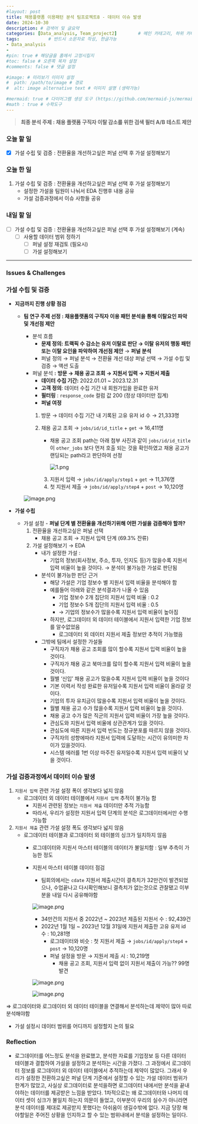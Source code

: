 ```yaml
---
#layout: post
title: 채용플랫폼 이용패턴 분석 팀프로젝트8 - 데이터 이슈 발생
date: 2024-10-30
description: # 검색어 및 글요약
categories: [Data_analysis, Team_project2]        # 메인 카테고리, 하위 카테고리(생략가능)
tags:           # 반드시 소문자로 작성, 한글가능
- Data_analysis
- 
#pin: true # 해당글을 홈에서 고정시킬지
#toc: false # 오른쪽 목차 설정
#comments: false # 댓글 설정

#image: # 미리보기 이미지 설정
#  path: /path/to/image # 경로
#  alt: image alternative text # 이미지 설명 (생략가능)

#mermaid: true # 다이어그램 생성 도구 (https://github.com/mermaid-js/mermaid)
#math : true # 수학도구
---
```


> **최종 분석 주제 : 채용 플랫폼 구직자 이탈 감소를 위한 검색 필터 A/B 테스트 제안**  

### 오늘 할 일

- [x]  가설 수립 및 검증 : 전환율을 개선하고싶은 퍼널 선택 후 가설 설정해보기

### 오늘 한 일

1. 가설 수립 및 검증 : 전환율을 개선하고싶은 퍼널 선택 후 가설 설정해보기
    - 설정한 가설을 팀원이 나눠서 EDA 진행후 내용 공유
    - 가설 검증과정에서 이슈 사항들 공유

### 내일 할 일

- [ ]  가설 수립 및 검증 : 전환율을 개선하고싶은 퍼널 선택 후 가설 설정해보기 (계속)
    - [ ]  사용할 데이터 범위 정하기
        - [ ]  퍼널 설정 재검토 (필요시)
        - [ ]  가설 설정해보기

---

### Issues & Challenges

### 가설 수립 및 검증

- **지금까지 진행 상황 점검**
    - **팀 연구 주제 선정 : 채용플랫폼의 구직자 이용 패턴 분석을 통해 이탈요인 파악 및 개선점 제안**
        - 분석 흐름
            - **문제 정의: 트랙픽 수 감소는 유저 이탈로 판단 → 이탈 유저의 행동 패턴 또는 이탈 요인을 파악하여 개선점 제안** → **퍼널 분석**
            - 퍼널 정의 → 퍼널 분석 → 전환율 개선 대상 퍼널 선택 → 가설 수립 및 검증 → 액션 도출
        - 퍼널 분석 **:**  **방문 → 채용 공고 조회 → 지원서 입력 → 지원서 제출**
            - **데이터 수집 기간:** 2022.01.01 ~ 2023.12.31
            - **고객 정의**: 데이터 수집 기간 내 회원가입을 완료한 유저
            - **필터링** : `response_code` 컬럼 값 200 (정상 데이터만 집계)
            - **퍼널 여정**     
            1) 방문 → 데이터 수집 기간 내 기록된 고유 유저 id 수 → 21,333명     
            2) 채용 공고 조회 → `jobs/id/id_title` + `get` → 16,411명
                - 채용 공고 조회 path는 아래 첨부 사진과 같이 `jobs/id/id_title` 이 `other_jobs` 보다 먼저 호출 되는 것을 확인하였고 채용 공고가 랜딩되는 path라고 판단하여 선정
                    
                    ![1.png](/assets/img/team_project2/2-8/1.png)    
                       
               3) 지원서 입력 → `jobs/id/apply/step1` + `get` → 11,376명     
               4) 첫 지원서 제출 → `jobs/id/apply/step4` + `post` → 10,120명     
        
        ![image.png](/assets/img/team_project2/2-8/2.png)
        
    
- **가설 수립**
    - 가설 설정 - **퍼널 단계 별 전환율을 개선하기위해 어떤 가설을 검증해야 할까?**
        1. 전환율을 개선하고싶은 퍼널 선택 
            - 채용 공고 조회 → 지원서 입력 단계 (69.3% 잔류)
        2. 가설 설정해보기 → EDA
            - 내가 설정한 가설 :
                - 기업의 정보(회사정보, 주소, 투자, 인지도 등)가 많을수록 지원서 입력 비율이 높을 것이다. → 분석이 불가능한 가설로 판단됨
            - 분석이 불가능한 판단 근거
                - 해당 가설은 기업 정보수 별 지원서 입력 비율을 분석해야 함
                - 예를들어 아래와 같은 분석결과가 나올 수 있음
                    - 기업 정보수 2개 집단의 지원서 입력 비율 : 0.2
                    - 기업 정보수 5개 집단의 지원서 입력 비율 : 0.5
                    - → 기업의 정보수가 많을수록 지원서 입력 비율이 높아짐
                - 하지만, 로그데이터 외 데이터 테이블에서 지원서 입력한 기업 정보를 알수없었음
                    - 로그데이터 외 데이터 지원서 제출 정보만 추적이 가능했음
            - 그밖에 팀에서 설정한 가설들
                - 구직자가 채용 공고 조회를 많이 할수록 지원서 입력 비율이 높을 것이다.
                - 구직자가 채용 공고 북마크를 많이 할수록 지원서 입력 비율이 높을 것이다.
                - 월별 ‘신입’ 채용 공고가 많을수록 지원서 입력 비율이 높을 것이다
                - 기본 이력서 작성 완료한 유저일수록 지원서 입력 비율이 올라갈 것이다.
                - 기업의 투자 유치금이 많을수록 지원서 입력 비율이 높을 것이다.
                - 월별 채용 공고 수가 많을수록 지원서 입력 비율이 높을 것이다.
                - 채용 공고 수가 많은 직군의 지원서 입력 비율이 가장 높을 것이다.
                - 관심도와 지원서 입력 비율에 상관관계가 있을 것이다.
                - 관심도에 따른 지원서 입력 빈도는 정규분포를 따르지 않을 것이다.
                - 구직자의 성향에따라 지원서 입력에 도달하는 시간이 유의미한 차이가 있을것이다.
                - 시스템 에러를 1번 이상 마주친 유저일수록 지원서 입력 비율이 낮을 것이다.

### 가설 검증과정에서 데이터 이슈 발생

1. `지원서 입력` 관련 가설 설정 폭이 생각보다 넓지 않음 
    - 로그데이터 외 데이터 테이블에서 `지원서 입력` 추적이 불가능 함
        - 지원서 관련된 정보는 `지원서 제출` 데이터만 추적 가능함
        - 따라서, 우리가 설정한 지원서 입력 단계의 분석은 로그데이터에서만 수행가능함
2. `지원서 제출` 관련 가설 설정 폭도 생각보다 넓지 않음
    - 로그데이터 테이블과 로그데이터 외 테이블의 싱크가 일치하지 않음
        - 로그데이터와 지원서 마스터 테이블의 데이터가 불일치함 : 일부 추측이 가능한 정도
        - 지원서 마스터 테이블 데이터 점검
            - 팀회의에서는 `cdate` 지원서 제출시간이 결측치가 32만건이 발견되었으나, 수업끝나고 다시확인해보니 결측치가 없는것으로 관찰됐고 이부분을 내일 다시 공유해야함
            
            ![image.png](/assets/img/team_project2/2-8/3.png)
            
            - 34만건의 지원서 중 2022년 ~ 2023년 제출된 지원서 수 : 92,439건
            - 2022년 1월 1일 ~ 2023년 12월 31일에 지원서 제출한 고유 유저 id 수 : 10,281명
                - 로그데이터와 비슷 : 첫 지원서 제출 → `jobs/id/apply/step4` + `post` → 10,120명
                - 퍼널 설정을 방문 → 지원서 제출 시 : 10,219명
                    - 채용 공고 조회, 지원서 입력 없이 지원서 제출이 가능?? 99명 발견
            
            ![image.png](/assets/img/team_project2/2-8/4.png)
            
            ![image.png](/assets/img/team_project2/2-8/5.png)
            

⇒ 로그데이터와 로그데이터 외 데이터 테이블을 연결해서 분석하는데 제약이 많아 따로 분석해야함

- 가설 설정시 데이터 범위를 어디까지 설정할지 논의 필요

### Reflection

- 로그데이터를 어느정도 분석을 완료했고, 분석한 자료를 기업정보 등 다른 데이터 테이블과 결합하여 가설을 설정하고 분석하는 시간을 가졌다. 그 과정에서 로그데이터 정보를 로그데이터 외 데이터 테이블에서 추적하는데 제약이 많았다. 그래서 우리가 설정한 전환하고싶은 퍼널 단계 기준에서 설정할 수 있는 가설 데이터 범위가 한계가 많았고, 사실상 로그데이터로 분석을하면 로그데이터 내에서만 분석을 끝내야하는 데이터를 제공받은 느낌을 받았다. 1차적으로는 왜 로그데이터와 나머지 데이터 셋이 싱크가 불일치 하는지 의문이 들었고, 이부분이 우리의 실수가 아니라면 분석 데이터를 제대로 제공받지 못했다는 아쉬움이 생길수밖에 없다. 지금 당장 해야할일은 주어진 상황을 인지하고 할 수 있는 범위내에서 분석을 설정하는 일이다.